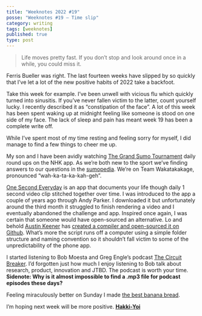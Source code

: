 ```yaml
---
title: "Weeknotes 2022 #19"
posse: "Weeknotes #19 – Time slip"
category: writing
tags: [weeknotes]
published: true
type: post
---
```


> Life moves pretty fast. If you don’t stop and look around once in a while, you could miss it.

Ferris Bueller was right. The last fourteen weeks have slipped by so quickly that I’ve let a lot of the new positive habits of 2022 take a backfoot.

Take this week for example. I’ve been unwell with vicious flu which quickly turned into sinusitis. If you’ve never fallen victim to the latter, count yourself lucky. I recently described it as “constipation of the face”. A lot of this week has been spent waking up at midnight feeling like someone is stood on one side of my face. The lack of sleep and pain has meant week 19 has been a complete write off.

While I’ve spent most of my time resting and feeling sorry for myself, I did manage to find a few things to cheer me up.

My son and I have been avidly watching [The Grand Sumo Tournament](https://www3.nhk.or.jp/nhkworld/en/tv/sumo/) daily round ups on the NHK app. As we’re both new to the sport we’ve finding answers to our questions in the [sumopedia](https://www3.nhk.or.jp/nhkworld/en/tv/sumo/sumopedia/). We’re on Team Wakatakakage, pronounced “wah-ka-ta-ka-kah-geh”.

[One Second Everyday](https://www.youtube.com/watch?v=7uN4I1wEOXE) is an app that documents your life though daily 1 second video clip stitched together over time. I was introduced to the app a couple of years ago through Andy Parker. I downloaded it but unfortunately around the third month it struggled to finish rendering a video and I eventually abandoned the challenge and app. Inspired once again, I was certain that someone would have open-sourced an alternative. Lo and behold [Austin Keener](https://github.com/DV8FromTheWorld/) has [created a compiler and open-sourced it on Github](https://github.com/DV8FromTheWorld/One-Second-Everyday-Compiler). What’s more the script runs off a computer using a simple folder structure and naming convention so it shouldn’t fall victim to some of the unpredictability of the phone app.

I started listening to Bob Moesta and Greg Engle’s podcast [The Circuit Breaker](https://podcastaddict.com/podcast/the-circuit-breaker/3896630). I’d forgotten just how much I enjoy listening to Bob talk about research, product, innovation and JTBD. The podcast is worth your time. __Sidenote: Why is it almost impossible to find a .mp3 file for podcast episodes these days?__

Feeling miraculously better on Sunday I made [the best banana bread](https://www.theclevercarrot.com/2020/04/ultimate-sourdough-banana-bread/).

I’m hoping next week will be more positive. **[Hakki-Yoi](https://www.youtube.com/watch?v=4bhJYsHXCRc&t=44s)**
